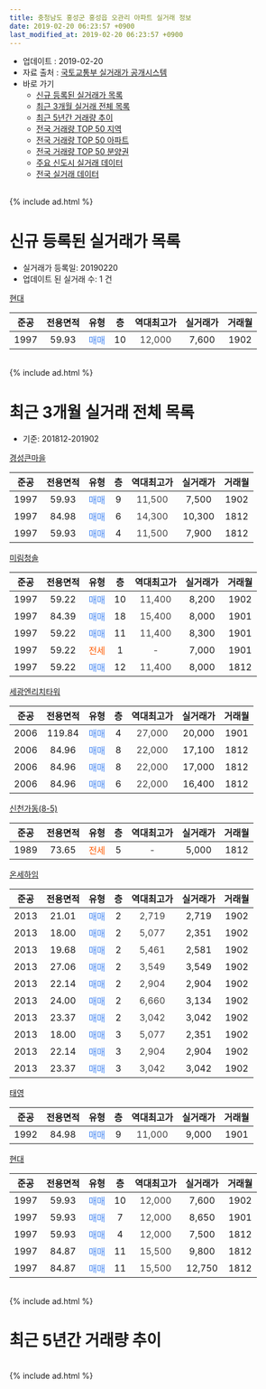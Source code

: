 ```yaml
---
title: 충청남도 홍성군 홍성읍 오관리 아파트 실거래 정보
date: 2019-02-20 06:23:57 +0900
last_modified_at: 2019-02-20 06:23:57 +0900
---
```


* 업데이트 : 2019-02-20
* 자료 출처 : [국토교통부 실거래가 공개시스템](http://rt.molit.go.kr)
* 바로 가기
    * [신규 등록된 실거래가 목록](#신규-등록된-실거래가-목록)
    * [최근 3개월 실거래 전체 목록](#최근-3개월-실거래-전체-목록)
    * [최근 5년간 거래량 추이](#최근-5년간-거래량-추이)
    * [전국 거래량 TOP 50 지역](https://inasie.github.io/apt-trade-info/최근-3개월-전국에서-가장-거래가-많이-발생한-지역)
    * [전국 거래량 TOP 50 아파트](https://inasie.github.io/apt-trade-info/최근-3개월-전국에서-가장-거래가-많이-발생한-아파트)
    * [전국 거래량 TOP 50 분양권](https://inasie.github.io/apt-trade-info/최근-3개월-전국에서-가장-거래가-많이-발생한-분양권)
    * [주요 신도시 실거래 데이터](https://inasie.github.io/apt-trade-info/주요-신도시)
    * [전국 실거래 데이터](https://inasie.github.io/apt-trade-info/전국)
<br>
{% include ad.html %}
<br>

# 신규 등록된 실거래가 목록
* 실거래가 등록일: 20190220
* 업데이트 된 실거래 수: 1 건


[현대](https://search.naver.com/search.naver?query=%EC%B6%A9%EC%B2%AD%EB%82%A8%EB%8F%84+%ED%99%8D%EC%84%B1%EA%B5%B0+%ED%99%8D%EC%84%B1%EC%9D%8D+%EC%98%A4%EA%B4%80%EB%A6%AC+%ED%98%84%EB%8C%80)

|준공|전용면적|유형|층|역대최고가|실거래가|거래월|
|:---:|:---:|:---:|:---:|:---:|:---:|:---:|
|1997|59.93|<span style="color:#4285f3">매매</span>|10|<span style="color:#444444">12,000</span>|7,600|1902|


<br>
{% include ad.html %}
<br>

# 최근 3개월 실거래 전체 목록
* 기준: 201812-201902


[경성큰마을](https://search.naver.com/search.naver?query=%EC%B6%A9%EC%B2%AD%EB%82%A8%EB%8F%84+%ED%99%8D%EC%84%B1%EA%B5%B0+%ED%99%8D%EC%84%B1%EC%9D%8D+%EC%98%A4%EA%B4%80%EB%A6%AC+%EA%B2%BD%EC%84%B1%ED%81%B0%EB%A7%88%EC%9D%84)

|준공|전용면적|유형|층|역대최고가|실거래가|거래월|
|:---:|:---:|:---:|:---:|:---:|:---:|:---:|
|1997|59.93|<span style="color:#4285f3">매매</span>|9|<span style="color:#444444">11,500</span>|7,500|1902|
|1997|84.98|<span style="color:#4285f3">매매</span>|6|<span style="color:#444444">14,300</span>|10,300|1812|
|1997|59.93|<span style="color:#4285f3">매매</span>|4|<span style="color:#444444">11,500</span>|7,900|1812|

[미림청솔](https://search.naver.com/search.naver?query=%EC%B6%A9%EC%B2%AD%EB%82%A8%EB%8F%84+%ED%99%8D%EC%84%B1%EA%B5%B0+%ED%99%8D%EC%84%B1%EC%9D%8D+%EC%98%A4%EA%B4%80%EB%A6%AC+%EB%AF%B8%EB%A6%BC%EC%B2%AD%EC%86%94)

|준공|전용면적|유형|층|역대최고가|실거래가|거래월|
|:---:|:---:|:---:|:---:|:---:|:---:|:---:|
|1997|59.22|<span style="color:#4285f3">매매</span>|10|<span style="color:#444444">11,400</span>|8,200|1902|
|1997|84.39|<span style="color:#4285f3">매매</span>|18|<span style="color:#444444">15,400</span>|8,000|1901|
|1997|59.22|<span style="color:#4285f3">매매</span>|11|<span style="color:#444444">11,400</span>|8,300|1901|
|1997|59.22|<span style="color:#ff5a00">전세</span>|1|<span style="color:#444444">-</span>|7,000|1901|
|1997|59.22|<span style="color:#4285f3">매매</span>|12|<span style="color:#444444">11,400</span>|8,000|1812|

[세광엔리치타워](https://search.naver.com/search.naver?query=%EC%B6%A9%EC%B2%AD%EB%82%A8%EB%8F%84+%ED%99%8D%EC%84%B1%EA%B5%B0+%ED%99%8D%EC%84%B1%EC%9D%8D+%EC%98%A4%EA%B4%80%EB%A6%AC+%EC%84%B8%EA%B4%91%EC%97%94%EB%A6%AC%EC%B9%98%ED%83%80%EC%9B%8C)

|준공|전용면적|유형|층|역대최고가|실거래가|거래월|
|:---:|:---:|:---:|:---:|:---:|:---:|:---:|
|2006|119.84|<span style="color:#4285f3">매매</span>|4|<span style="color:#444444">27,000</span>|20,000|1901|
|2006|84.96|<span style="color:#4285f3">매매</span>|8|<span style="color:#444444">22,000</span>|17,100|1812|
|2006|84.96|<span style="color:#4285f3">매매</span>|8|<span style="color:#444444">22,000</span>|17,000|1812|
|2006|84.96|<span style="color:#4285f3">매매</span>|6|<span style="color:#444444">22,000</span>|16,400|1812|

[신천가동(8-5)](https://search.naver.com/search.naver?query=%EC%B6%A9%EC%B2%AD%EB%82%A8%EB%8F%84+%ED%99%8D%EC%84%B1%EA%B5%B0+%ED%99%8D%EC%84%B1%EC%9D%8D+%EC%98%A4%EA%B4%80%EB%A6%AC+%EC%8B%A0%EC%B2%9C%EA%B0%80%EB%8F%99%288-5%29)

|준공|전용면적|유형|층|역대최고가|실거래가|거래월|
|:---:|:---:|:---:|:---:|:---:|:---:|:---:|
|1989|73.65|<span style="color:#ff5a00">전세</span>|5|<span style="color:#444444">-</span>|5,000|1812|

[온세하임](https://search.naver.com/search.naver?query=%EC%B6%A9%EC%B2%AD%EB%82%A8%EB%8F%84+%ED%99%8D%EC%84%B1%EA%B5%B0+%ED%99%8D%EC%84%B1%EC%9D%8D+%EC%98%A4%EA%B4%80%EB%A6%AC+%EC%98%A8%EC%84%B8%ED%95%98%EC%9E%84)

|준공|전용면적|유형|층|역대최고가|실거래가|거래월|
|:---:|:---:|:---:|:---:|:---:|:---:|:---:|
|2013|21.01|<span style="color:#4285f3">매매</span>|2|<span style="color:#444444">2,719</span>|2,719|1902|
|2013|18.00|<span style="color:#4285f3">매매</span>|2|<span style="color:#444444">5,077</span>|2,351|1902|
|2013|19.68|<span style="color:#4285f3">매매</span>|2|<span style="color:#444444">5,461</span>|2,581|1902|
|2013|27.06|<span style="color:#4285f3">매매</span>|2|<span style="color:#444444">3,549</span>|3,549|1902|
|2013|22.14|<span style="color:#4285f3">매매</span>|2|<span style="color:#444444">2,904</span>|2,904|1902|
|2013|24.00|<span style="color:#4285f3">매매</span>|2|<span style="color:#444444">6,660</span>|3,134|1902|
|2013|23.37|<span style="color:#4285f3">매매</span>|2|<span style="color:#444444">3,042</span>|3,042|1902|
|2013|18.00|<span style="color:#4285f3">매매</span>|3|<span style="color:#444444">5,077</span>|2,351|1902|
|2013|22.14|<span style="color:#4285f3">매매</span>|3|<span style="color:#444444">2,904</span>|2,904|1902|
|2013|23.37|<span style="color:#4285f3">매매</span>|3|<span style="color:#444444">3,042</span>|3,042|1902|

[태영](https://search.naver.com/search.naver?query=%EC%B6%A9%EC%B2%AD%EB%82%A8%EB%8F%84+%ED%99%8D%EC%84%B1%EA%B5%B0+%ED%99%8D%EC%84%B1%EC%9D%8D+%EC%98%A4%EA%B4%80%EB%A6%AC+%ED%83%9C%EC%98%81)

|준공|전용면적|유형|층|역대최고가|실거래가|거래월|
|:---:|:---:|:---:|:---:|:---:|:---:|:---:|
|1992|84.98|<span style="color:#4285f3">매매</span>|9|<span style="color:#444444">11,000</span>|9,000|1901|

[현대](https://search.naver.com/search.naver?query=%EC%B6%A9%EC%B2%AD%EB%82%A8%EB%8F%84+%ED%99%8D%EC%84%B1%EA%B5%B0+%ED%99%8D%EC%84%B1%EC%9D%8D+%EC%98%A4%EA%B4%80%EB%A6%AC+%ED%98%84%EB%8C%80)

|준공|전용면적|유형|층|역대최고가|실거래가|거래월|
|:---:|:---:|:---:|:---:|:---:|:---:|:---:|
|1997|59.93|<span style="color:#4285f3">매매</span>|10|<span style="color:#444444">12,000</span>|7,600|1902|
|1997|59.93|<span style="color:#4285f3">매매</span>|7|<span style="color:#444444">12,000</span>|8,650|1901|
|1997|59.93|<span style="color:#4285f3">매매</span>|4|<span style="color:#444444">12,000</span>|7,500|1812|
|1997|84.87|<span style="color:#4285f3">매매</span>|11|<span style="color:#444444">15,500</span>|9,800|1812|
|1997|84.87|<span style="color:#4285f3">매매</span>|11|<span style="color:#444444">15,500</span>|12,750|1812|


<br>
{% include ad.html %}
<br>

# 최근 5년간 거래량 추이


<div style="width:100%;">
    <canvas id="deal_progress" height="200"></canvas>
</div>

<script>
new Chart(document.getElementById("deal_progress"), {
    type: 'line',
    data: {
        labels: ['201402','201403','201404','201405','201406','201407','201408','201409','201410','201411','201412','201501','201502','201503','201504','201505','201506','201507','201508','201509','201510','201511','201512','201601','201602','201603','201604','201605','201606','201607','201608','201609','201610','201611','201612','201701','201702','201703','201704','201705','201706','201707','201708','201709','201710','201711','201712','201801','201802','201803','201804','201805','201806','201807','201808','201809','201810','201811','201812','201901','201902'],
        datasets: [{
            label: '매매',
            pointRadius: 1,
            data: [7, 6, 9, 6, 7, 3, 5, 7, 9, 5, 11, 9, 11, 11, 6, 6, 7, 10, 8, 8, 3, 9, 8, 4, 5, 10, 9, 9, 7, 6, 5, 12, 15, 9, 3, 4, 6, 10, 5, 7, 5, 6, 4, 7, 8, 7, 8, 11, 9, 8, 11, 12, 10, 5, 6, 5, 4, 6, 9, 5, 13],
            borderColor: "rgba(255, 201, 14, 1)",
            backgroundColor: "rgba(255, 201, 14, 0.5)",
            fill: false,
            lineTension: 0
        },{
            label: '전월세',
            pointRadius: 1,
            data: [7, 3, 1, 1, 7, 5, 4, 2, 1, 4, 3, 5, 7, 5, 2, 2, 7, 0, 3, 0, 4, 5, 2, 4, 5, 2, 3, 6, 5, 3, 7, 2, 3, 1, 2, 1, 4, 2, 1, 0, 1, 5, 0, 2, 1, 2, 0, 3, 4, 0, 2, 2, 1, 0, 2, 3, 4, 1, 1, 1, 0],
            borderColor: "rgba(0, 141, 185, 1)",
            backgroundColor: "rgba(0, 141, 185, 0.5)",
            fill: false,
            lineTension: 0
        }
        ]
    },
    options: {
        responsive: true,
        title: {
            display: false
        },
        tooltips: {
            mode: 'index',
            intersect: false
        },
        hover: {
            mode: 'nearest',
            intersect: true
        },
        scales: {
            xAxes: [{
                display: true,
                scaleLabel: {
                    display: true,
                    labelString: '년/월'
                }
            }],
            yAxes: [{
                display: true,
                ticks: {
                    suggestedMin: 0,
                },
                scaleLabel: {
                    display: true,
                    labelString: '실거래 수'
                }
            }]
        }
    }
});

</script>


<br>
{% include ad.html %}
<br>

